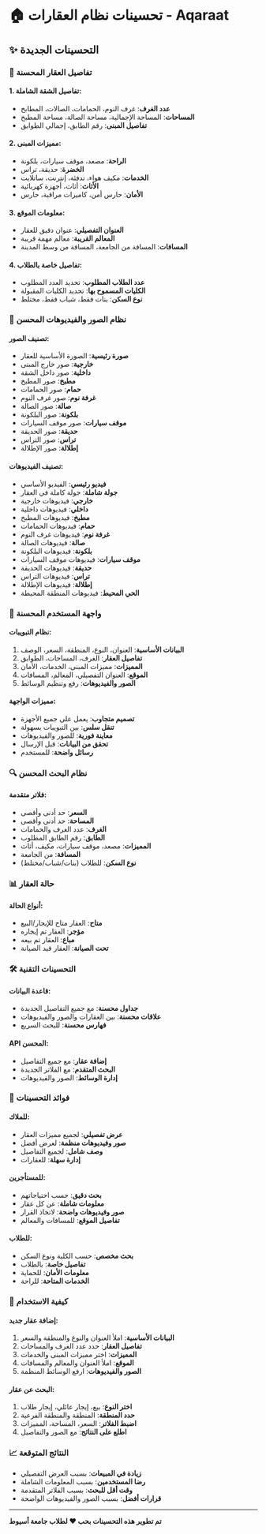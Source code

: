 # 🏠 تحسينات نظام العقارات - Aqaraat

## ✨ التحسينات الجديدة

### 🎯 **تفاصيل العقار المحسنة**

#### **1. تفاصيل الشقة الشاملة:**
- **عدد الغرف**: غرف النوم، الحمامات، الصالات، المطابخ
- **المساحات**: المساحة الإجمالية، مساحة الصالة، مساحة المطبخ
- **تفاصيل المبنى**: رقم الطابق، إجمالي الطوابق

#### **2. مميزات المبنى:**
- **الراحة**: مصعد، موقف سيارات، بلكونة
- **الخضرة**: حديقة، تراس
- **الخدمات**: مكيف هواء، تدفئة، إنترنت، ساتلايت
- **الأثاث**: أثاث، أجهزة كهربائية
- **الأمان**: حارس أمن، كاميرات مراقبة، حارس

#### **3. معلومات الموقع:**
- **العنوان التفصيلي**: عنوان دقيق للعقار
- **المعالم القريبة**: معالم مهمة قريبة
- **المسافات**: المسافة من الجامعة، المسافة من وسط المدينة

#### **4. تفاصيل خاصة بالطلاب:**
- **عدد الطلاب المطلوب**: تحديد العدد المطلوب
- **الكليات المسموح بها**: تحديد الكليات المقبولة
- **نوع السكن**: بنات فقط، شباب فقط، مختلط

### 📸 **نظام الصور والفيديوهات المحسن**

#### **تصنيف الصور:**
- **صورة رئيسية**: الصورة الأساسية للعقار
- **خارجية**: صور خارج المبنى
- **داخلية**: صور داخل الشقة
- **مطبخ**: صور المطبخ
- **حمام**: صور الحمامات
- **غرفة نوم**: صور غرف النوم
- **صالة**: صور الصالة
- **بلكونة**: صور البلكونة
- **موقف سيارات**: صور موقف السيارات
- **حديقة**: صور الحديقة
- **تراس**: صور التراس
- **إطلالة**: صور الإطلالة

#### **تصنيف الفيديوهات:**
- **فيديو رئيسي**: الفيديو الأساسي
- **جولة شاملة**: جولة كاملة في العقار
- **خارجي**: فيديوهات خارجية
- **داخلي**: فيديوهات داخلية
- **مطبخ**: فيديوهات المطبخ
- **حمام**: فيديوهات الحمامات
- **غرفة نوم**: فيديوهات غرف النوم
- **صالة**: فيديوهات الصالة
- **بلكونة**: فيديوهات البلكونة
- **موقف سيارات**: فيديوهات موقف السيارات
- **حديقة**: فيديوهات الحديقة
- **تراس**: فيديوهات التراس
- **إطلالة**: فيديوهات الإطلالة
- **الحي المحيط**: فيديوهات المنطقة المحيطة

### 🎨 **واجهة المستخدم المحسنة**

#### **نظام التبويبات:**
1. **البيانات الأساسية**: العنوان، النوع، المنطقة، السعر، الوصف
2. **تفاصيل العقار**: الغرف، المساحات، الطوابق
3. **المميزات**: مميزات المبنى، الخدمات، الأمان
4. **الموقع**: العنوان التفصيلي، المعالم، المسافات
5. **الصور والفيديوهات**: رفع وتنظيم الوسائط

#### **مميزات الواجهة:**
- **تصميم متجاوب**: يعمل على جميع الأجهزة
- **تنقل سلس**: بين التبويبات بسهولة
- **معاينة فورية**: للصور والفيديوهات
- **تحقق من البيانات**: قبل الإرسال
- **رسائل واضحة**: للمستخدم

### 🔍 **نظام البحث المحسن**

#### **فلاتر متقدمة:**
- **السعر**: حد أدنى وأقصى
- **المساحة**: حد أدنى وأقصى
- **الغرف**: عدد الغرف والحمامات
- **الطابق**: رقم الطابق المطلوب
- **المميزات**: مصعد، موقف سيارات، مكيف، أثاث
- **المسافة**: من الجامعة
- **نوع السكن**: للطلاب (بنات/شباب/مختلط)

### 📊 **حالة العقار**

#### **أنواع الحالة:**
- **متاح**: العقار متاح للإيجار/البيع
- **مؤجر**: العقار تم إيجاره
- **مباع**: العقار تم بيعه
- **تحت الصيانة**: العقار قيد الصيانة

### 🛠️ **التحسينات التقنية**

#### **قاعدة البيانات:**
- **جداول محسنة**: مع جميع التفاصيل الجديدة
- **علاقات محسنة**: بين العقارات والصور والفيديوهات
- **فهارس محسنة**: للبحث السريع

#### **API المحسن:**
- **إضافة عقار**: مع جميع التفاصيل
- **البحث المتقدم**: مع الفلاتر الجديدة
- **إدارة الوسائط**: الصور والفيديوهات

### 🎯 **فوائد التحسينات**

#### **للملاك:**
- **عرض تفصيلي**: لجميع مميزات العقار
- **صور وفيديوهات منظمة**: لعرض أفضل
- **وصف شامل**: لجميع التفاصيل
- **إدارة سهلة**: للعقارات

#### **للمستأجرين:**
- **بحث دقيق**: حسب احتياجاتهم
- **معلومات شاملة**: عن كل عقار
- **صور وفيديوهات واضحة**: لاتخاذ القرار
- **تفاصيل الموقع**: للمسافات والمعالم

#### **للطلاب:**
- **بحث مخصص**: حسب الكلية ونوع السكن
- **تفاصيل خاصة**: بالطلاب
- **معلومات الأمان**: للحماية
- **الخدمات المتاحة**: للراحة

### 🚀 **كيفية الاستخدام**

#### **إضافة عقار جديد:**
1. **البيانات الأساسية**: املأ العنوان والنوع والمنطقة والسعر
2. **تفاصيل العقار**: حدد عدد الغرف والمساحات
3. **المميزات**: اختر مميزات المبنى والخدمات
4. **الموقع**: املأ العنوان والمعالم والمسافات
5. **الصور والفيديوهات**: ارفع الوسائط المنظمة

#### **البحث عن عقار:**
1. **اختر النوع**: بيع، إيجار عائلي، إيجار طلاب
2. **حدد المنطقة**: المنطقة والمنطقة الفرعية
3. **اضبط الفلاتر**: السعر، المساحة، المميزات
4. **اطلع على النتائج**: مع الصور والتفاصيل

### 📈 **النتائج المتوقعة**

- **زيادة في المبيعات**: بسبب العرض التفصيلي
- **رضا المستخدمين**: بسبب المعلومات الشاملة
- **وقت أقل للبحث**: بسبب الفلاتر المتقدمة
- **قرارات أفضل**: بسبب الصور والفيديوهات الواضحة

---

**تم تطوير هذه التحسينات بحب ❤️ لطلاب جامعة أسيوط** 